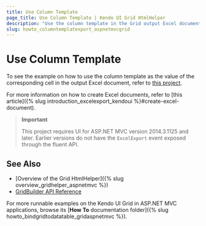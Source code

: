 ```yaml
---
title: Use Column Template
page_title: Use Column Template | Kendo UI Grid HtmlHelper
description: "Use the column template in the Grid output Excel document."
slug: howto_columntemplatexport_aspnetmvcgrid
---
```


# Use Column Template

To see the example on how to use the column template as the value of the corresponding cell in the output Excel document, refer to [this project](https://github.com/telerik/ui-for-aspnet-mvc-examples/tree/master/grid/column-template-excel).

For more information on how to create Excel documents, refer to [this article]({% slug introduction_excelexport_kendoui %}#create-excel-document).

> **Important**
>
> This project requires UI for ASP.NET MVC version 2014.3.1125 and later. Earlier versions do not have the `ExcelExport` event exposed through the fluent API.

## See Also

* [Overview of the Grid HtmlHelper]({% slug overview_gridhelper_aspnetmvc %})
* [GridBuilder API Reference](/aspnet-mvc/api/Kendo.Mvc.UI.Fluent/GridBuilder)

For more runnable examples on the Kendo UI Grid in ASP.NET MVC applications, browse its [**How To** documentation folder]({% slug howto_bindgridtodatatable_gridaspnetmvc %}).
